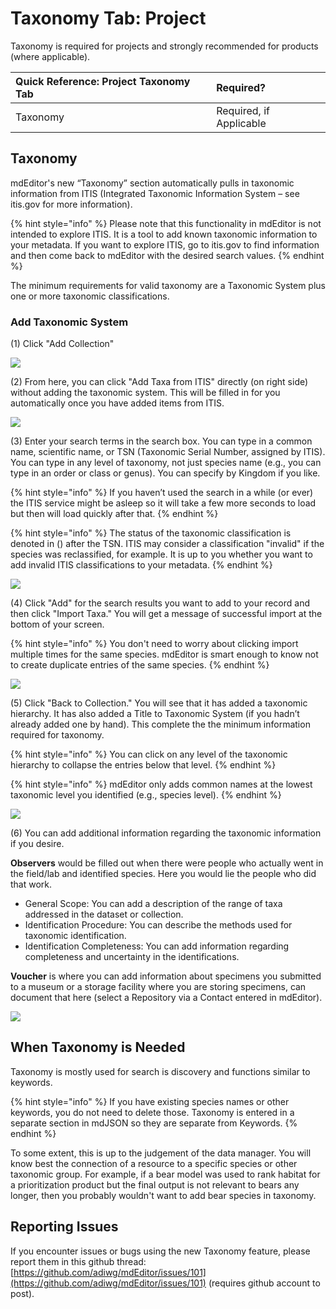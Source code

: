# Taxonomy Tab: Project

Taxonomy is required for projects and strongly recommended for products \(where applicable\).

| Quick Reference: Project Taxonomy Tab | Required? |
| :--- | :--- |
| Taxonomy                                                         | Required, if Applicable |

## Taxonomy

mdEditor's new “Taxonomy” section automatically pulls in taxonomic information from ITIS \(Integrated Taxonomic Information System – see itis.gov for more information\).

{% hint style="info" %}
Please note that this functionality in mdEditor is not intended to explore ITIS. It is a tool to add known taxonomic information to your metadata. If you want to explore ITIS, go to itis.gov to find information and then come back to mdEditor with the desired search values.
{% endhint %}

The minimum requirements for valid taxonomy are a Taxonomic System plus one or more taxonomic classifications.

### Add Taxonomic System

\(1\) Click "Add Collection"

![](../.gitbook/assets/taxonomy_addcollection.PNG)

\(2\) From here, you can click "Add Taxa from ITIS" directly \(on right side\) without adding the taxonomic system. This will be filled in for you automatically once you have added items from ITIS.

![](../.gitbook/assets/taxonomy_addtaxafromitis.PNG)

\(3\) Enter your search terms in the search box. You can type in a common name, scientific name, or TSN \(Taxonomic Serial Number, assigned by ITIS\). You can type in any level of taxonomy, not just species name \(e.g., you can type in an order or class or genus\). You can specify by Kingdom if you like.

{% hint style="info" %}
If you haven’t used the search in a while \(or ever\) the ITIS service might be asleep so it will take a few more seconds to load but then will load quickly after that.
{% endhint %}

{% hint style="info" %}
The status of the taxonomic classification is denoted in \(\) after the TSN. ITIS may consider a classification "invalid" if the species was reclassified, for example. It is up to you whether you want to add invalid ITIS classifications to your metadata.
{% endhint %}

![](../.gitbook/assets/taxonomy_search_redleggedfrog.PNG)

\(4\) Click "Add" for the search results you want to add to your record and then click "Import Taxa." You will get a message of successful import at the bottom of your screen.

{% hint style="info" %}
You don't need to worry about clicking import multiple times for the same species. mdEditor is smart enough to know not to create duplicate entries of the same species.
{% endhint %}

![](../.gitbook/assets/taxonomy_successfulimport.PNG)

\(5\) Click "Back to Collection." You will see that it has added a taxonomic hierarchy. It has also added a Title to Taxonomic System \(if you hadn’t already added one by hand\). This complete the the minimum information required for taxonomy.

{% hint style="info" %}
You can click on any level of the taxonomic hierarchy to collapse the entries below that level.
{% endhint %}

{% hint style="info" %}
mdEditor only adds common names at the lowest taxonomic level you identified \(e.g., species level\).
{% endhint %}

![](../.gitbook/assets/taxonomy_collection.PNG)

\(6\) You can add additional information regarding the taxonomic information if you desire.

**Observers** would be filled out when there were people who actually went in the field/lab and identified species. Here you would lie the people who did that work.

* General Scope: You can add a description of the range of taxa addressed in the dataset or collection.
* Identification Procedure: You can describe the methods used for taxonomic identification.
* Identification Completeness: You can add information regarding completeness and uncertainty in the identifications.

**Voucher** is where you can add information about specimens you submitted to a museum or a storage facility where you are storing specimens, can document that here \(select a Repository via a Contact entered in mdEditor\).

![](../.gitbook/assets/taxonomy_additionalinfo.PNG)

## When Taxonomy is Needed

Taxonomy is mostly used for search is discovery and functions similar to keywords.

{% hint style="info" %}
If you have existing species names or other keywords, you do not need to delete those. Taxonomy is entered in a separate section in mdJSON so they are separate from Keywords.
{% endhint %}

To some extent, this is up to the judgement of the data manager. You will know best the connection of a resource to a specific species or other taxonomic group. For example, if a bear model was used to rank habitat for a prioritization product but the final output is not relevant to bears any longer, then you probably wouldn't want to add bear species in taxonomy.

## Reporting Issues

If you encounter issues or bugs using the new Taxonomy feature, please report them in this github thread: [https://github.com/adiwg/mdEditor/issues/101](https://github.com/adiwg/mdEditor/issues/101) \(requires github account to post\).

